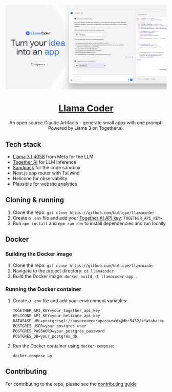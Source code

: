 <a href="https://www.llamacoder.io">
  <img alt="Llama Coder" src="./public/og-image.png">
  <h1 align="center">Llama Coder</h1>
</a>

<p align="center">
  An open source Claude Artifacts – generate small apps with one prompt. Powered by Llama 3 on Together.ai.
</p>

## Tech stack

- [Llama 3.1 405B](https://ai.meta.com/blog/meta-llama-3-1/) from Meta for the LLM
- [Together AI](https://togetherai.link/?utm_source=example-app&utm_medium=llamacoder&utm_campaign=llamacoder-app-signup) for LLM inference
- [Sandpack](https://sandpack.codesandbox.io/) for the code sandbox
- Next.js app router with Tailwind
- Helicone for observability
- Plausible for website analytics

## Cloning & running

1. Clone the repo: `git clone https://github.com/Nutlope/llamacoder`
2. Create a `.env` file and add your [Together AI API key](https://togetherai.link/?utm_source=example-app&utm_medium=llamacoder&utm_campaign=llamacoder-app-signup): `TOGETHER_API_KEY=`
3. Run `npm install` and `npm run dev` to install dependencies and run locally

## Docker

### Building the Docker image

1. Clone the repo: `git clone https://github.com/Nutlope/llamacoder`
2. Navigate to the project directory: `cd llamacoder`
3. Build the Docker image: `docker build -t llamacoder-app .`

### Running the Docker container

1. Create a `.env` file and add your environment variables:
   ```
   TOGETHER_API_KEY=your_together_api_key
   HELICONE_API_KEY=your_helicone_api_key
   DATABASE_URL=postgresql://<username>:<password>@db:5432/<database>
   POSTGRES_USER=your_postgres_user
   POSTGRES_PASSWORD=your_postgres_password
   POSTGRES_DB=your_postgres_db
   ```
2. Run the Docker container using `docker-compose`:
   ```
   docker-compose up
   ```

## Contributing

For contributing to the repo, please see the [contributing guide](./CONTRIBUTING.md)
